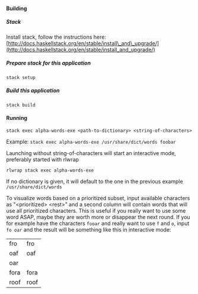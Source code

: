 #### Building
##### Stack
Install stack, follow the instructions here:
[http://docs.haskellstack.org/en/stable/install\_and\_upgrade/](http://docs.haskellstack.org/en/stable/install_and_upgrade/)

##### Prepare stack for this application
`stack setup`

##### Build this application
`stack build`

#### Running
`stack exec alpha-words-exe <path-to-dictionary> <string-of-characters>`

Example: `stack exec alpha-words-exe /usr/share/dict/words foobar`

Launching without string-of-characters will start an interactive mode,
preferably started with rlwrap

`rlwrap stack exec alpha-words-exe`

If no dictionary is given, it will default to the one in the previous example
`/usr/share/dict/words`

To visualize words based on a prioritized subset, input available characters as
"&lt;prioritized&gt; &lt;rest&gt;" and a second column will contain words that
will use all prioritized characters. This is useful if you really want to use
some word ASAP, maybe they are worth more or disappear the next round. If you
for example have the characters `fooar` and really want to use `f` and `o`,
input `fo oar` and the result will be something like this in interactive mode:
<table style="width:100%">
  <tr><td> fro  </td><td> fro  </td></tr>
  <tr><td> oaf  </td><td> oaf  </td></tr>
  <tr><td> oar  </td><td>      </td></tr>
  <tr><td> fora </td><td> fora </td></tr>
  <tr><td> roof </td><td> roof </td></tr>
</table>
